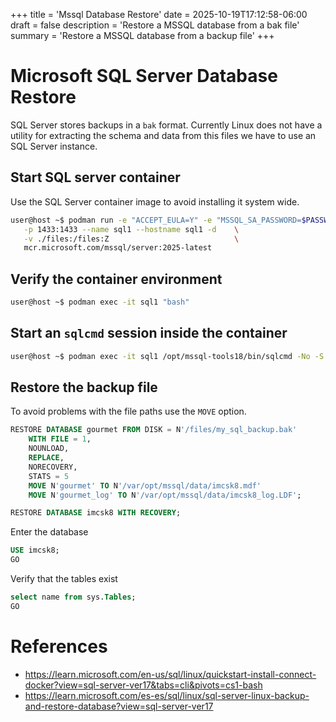 +++
title = 'Mssql Database Restore'
date = 2025-10-19T17:12:58-06:00
draft = false
description = 'Restore a MSSQL database from a bak file'
summary = 'Restore a MSSQL database from a backup file'
+++

# Microsoft SQL Server Database Restore

SQL Server stores backups in a `bak` format. Currently Linux does not have
a utility for extracting the schema and data from this files we have to use
an SQL Server instance.

## Start SQL server container

Use the SQL Server container image to avoid installing it system wide.

```bash
user@host ~$ podman run -e "ACCEPT_EULA=Y" -e "MSSQL_SA_PASSWORD=$PASSWORD" \
   -p 1433:1433 --name sql1 --hostname sql1 -d    \
   -v ./files:/files:Z                            \
   mcr.microsoft.com/mssql/server:2025-latest
```

## Verify the container environment

```bash
user@host ~$ podman exec -it sql1 "bash"

```

## Start an `sqlcmd` session inside the container

```bash
user@host ~$ podman exec -it sql1 /opt/mssql-tools18/bin/sqlcmd -No -S localhost -U sa -P $PASSWORD
```

## Restore the backup file

To avoid problems with the file paths use the `MOVE` option.

```sql
RESTORE DATABASE gourmet FROM DISK = N'/files/my_sql_backup.bak'
    WITH FILE = 1,
    NOUNLOAD,
    REPLACE,
    NORECOVERY,
    STATS = 5
    MOVE N'gourmet' TO N'/var/opt/mssql/data/imcsk8.mdf'
    MOVE N'gourmet_log' TO N'/var/opt/mssql/data/imcsk8_log.LDF';
```

```sql
RESTORE DATABASE imcsk8 WITH RECOVERY;
```

Enter the database
```sql
USE imcsk8;
GO
```

Verify that the tables exist

```sql
select name from sys.Tables;
GO
```

# References
* https://learn.microsoft.com/en-us/sql/linux/quickstart-install-connect-docker?view=sql-server-ver17&tabs=cli&pivots=cs1-bash
* https://learn.microsoft.com/es-es/sql/linux/sql-server-linux-backup-and-restore-database?view=sql-server-ver17
